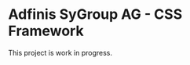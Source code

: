 Adfinis SyGroup AG - CSS Framework
==================================

This project is work in progress.
